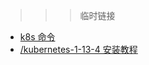 >>> 临时链接

* [k8s 命令](https://www.cnblogs.com/ssss429170331/p/7685044.html)
* [/kubernetes-1-13-4 安装教程](https://zhangguanzhang.github.io/2019/03/03/kubernetes-1-13-4/#%E6%B5%8B%E8%AF%95%E9%9B%86%E7%BE%A4%E9%AB%98%E5%8F%AF%E7%94%A8)